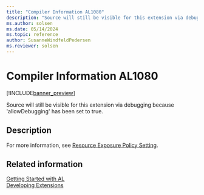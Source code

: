 ```yaml
---
title: "Compiler Information AL1080"
description: "Source will still be visible for this extension via debugging because 'allowDebugging' has been set to true."
ms.author: solsen
ms.date: 05/14/2024
ms.topic: reference
author: SusanneWindfeldPedersen
ms.reviewer: solsen
---
```

[//]: # (START>DO_NOT_EDIT)
[//]: # (IMPORTANT:Do not edit any of the content between here and the END>DO_NOT_EDIT.)
[//]: # (Any modifications should be made in the .xml files in the ModernDev repo.)
# Compiler Information AL1080

[!INCLUDE[banner_preview](../includes/banner_preview.md)]

Source will still be visible for this extension via debugging because 'allowDebugging' has been set to true.


## Description
For more information, see [Resource Exposure Policy Setting](/dynamics365/business-central/dev-itpro/developer/devenv-security-settings-and-ip-protection#when-should-i-set-allowdebugging-to-true).  

[//]: # (IMPORTANT: END>DO_NOT_EDIT)
## Related information  
[Getting Started with AL](../devenv-get-started.md)  
[Developing Extensions](../devenv-dev-overview.md)  